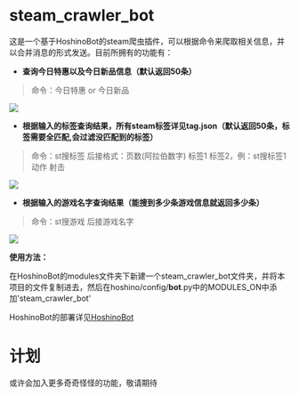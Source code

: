 # steam_crawler_bot
这是一个基于HoshinoBot的steam爬虫插件，可以根据命令来爬取相关信息，并以合并消息的形式发送。目前所拥有的功能有：
- **查询今日特惠以及今日新品信息（默认返回50条）**
> 命令：今日特惠 or 今日新品

![](https://z3.ax1x.com/2021/06/29/RUbNOP.jpg)
- **根据输入的标签查询结果，所有steam标签详见tag.json（默认返回50条，标签需要全匹配,会过滤没匹配到的标签）**
> 命令：st搜标签 后接格式：页数(阿拉伯数字) 标签1 标签2，例：st搜标签1 动作 射击

![](https://z3.ax1x.com/2021/06/29/RUbO0K.jpg)
- **根据输入的游戏名字查询结果（能搜到多少条游戏信息就返回多少条）**
> 命令：st搜游戏 后接游戏名字

![](https://z3.ax1x.com/2021/06/29/RUqA78.jpg)

**使用方法：**

在HoshinoBot的modules文件夹下新建一个steam_crawler_bot文件夹，并将本项目的文件复制进去，然后在hoshino/config/__bot__.py中的MODULES_ON中添加'steam_crawler_bot'

HoshinoBot的部署详见[HoshinoBot](https://github.com/Ice-Cirno/HoshinoBot)

# 计划

或许会加入更多奇奇怪怪的功能，敬请期待

